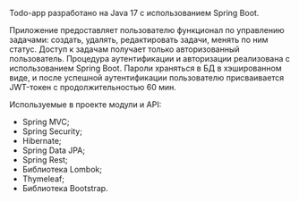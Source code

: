 Todo-app разработано на Java 17 с использованием Spring Boot.

Приложение предоставляет пользователю функционал по управлению задачами: создать, удалять, редактировать задачи, менять по ним статус.
Доступ к задачам получает только авторизованный пользователь. Процедура аутентификации и авторизации реализована с использованием Spring Boot. Пароли храняться в БД в хэшированном виде, 
и после успешной аутентификации пользователю присваивается JWT-токен с продолжительностью 60 мин.

Используемые в проекте модули и API:

- Spring MVC;
- Spring Security;
- Hibernate;
- Spring Data JPA;
- Spring Rest;
- Библиотека Lombok;
- Thymeleaf;
- Библиотека Bootstrap.
